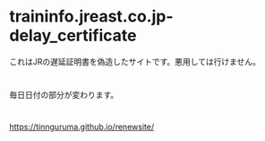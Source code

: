 # traininfo.jreast.co.jp-delay_certificate
これはJRの遅延証明書を偽造したサイトです。悪用しては行けません。
# 
毎日日付の部分が変わります。
# 
https://tinnguruma.github.io/renewsite/
